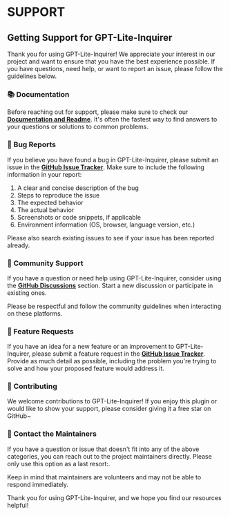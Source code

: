 # SUPPORT

## Getting Support for GPT-Lite-Inquirer

Thank you for using GPT-Lite-Inquirer! We appreciate your interest in our project and want to ensure that you have the best experience possible. If you have questions, need help, or want to report an issue, please follow the guidelines below.

### 📚 Documentation

Before reaching out for support, please make sure to check our **[Documentation and Readme](https://github.com/ittuann/obsidian-gpt-liteinquirer-plugin#readme)**. It's often the fastest way to find answers to your questions or solutions to common problems.

### 🐜 Bug Reports

If you believe you have found a bug in GPT-Lite-Inquirer, please submit an issue in the **[GitHub Issue Tracker](https://github.com/ittuann/obsidian-gpt-liteinquirer-plugin/issues)**. Make sure to include the following information in your report:

1. A clear and concise description of the bug
2. Steps to reproduce the issue
3. The expected behavior
4. The actual behavior
5. Screenshots or code snippets, if applicable
6. Environment information (OS, browser, language version, etc.)

Please also search existing issues to see if your issue has been reported already.

### 💬 Community Support

If you have a question or need help using GPT-Lite-Inquirer, consider using the **[GitHub Discussions](https://github.com/ittuann/obsidian-gpt-liteinquirer-plugin/discussions)** section. Start a new discussion or participate in existing ones.

Please be respectful and follow the community guidelines when interacting on these platforms.

### 🚀 Feature Requests

If you have an idea for a new feature or an improvement to GPT-Lite-Inquirer, please submit a feature request in the **[GitHub Issue Tracker](https://github.com/ittuann/obsidian-gpt-liteinquirer-plugin/issues)**. Provide as much detail as possible, including the problem you're trying to solve and how your proposed feature would address it.

### 🤝 Contributing

We welcome contributions to GPT-Lite-Inquirer! If you enjoy this plugin or would like to show your support, please consider giving it a free star on GitHub~

### 📧 Contact the Maintainers

If you have a question or issue that doesn't fit into any of the above categories, you can reach out to the project maintainers directly. Please only use this option as a last resort:.

Keep in mind that maintainers are volunteers and may not be able to respond immediately.

Thank you for using GPT-Lite-Inquirer, and we hope you find our resources helpful!
